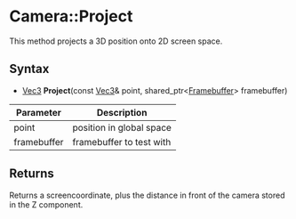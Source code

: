 # Camera::Project

This method projects a 3D position onto 2D screen space.

## Syntax

- [Vec3](Vec3.md) **Project**(const [Vec3](Vec3.md)& point, shared_ptr<[Framebuffer](Framebuffer.md)\> framebuffer)

| Parameter | Description |
|---|---|
| point | position in global space |
| framebuffer | framebuffer to test with |

## Returns

Returns a screencoordinate, plus the distance in front of the camera stored in the Z component.
